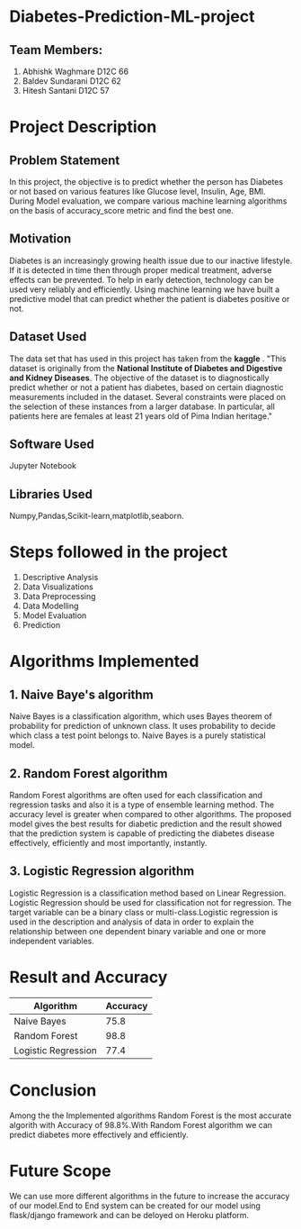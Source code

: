 # Diabetes-Prediction-ML-project

##  Team Members:
1. Abhishk Waghmare D12C 66
2. Baldev Sundarani D12C 62
3. Hitesh Santani D12C 57

# Project Description

## Problem Statement
In this project, the objective is to predict whether the person has Diabetes or not based on various features like Glucose level, Insulin, Age, BMI.
During Model evaluation, we compare various machine learning algorithms on the basis of accuracy_score metric and find the best one.

## Motivation
Diabetes is an increasingly growing health issue due to our inactive lifestyle. If it is detected in time then through proper medical treatment, adverse effects can be prevented. To help in early detection, technology can be used very reliably and efficiently. Using machine learning we have built a predictive model that can predict whether the patient is diabetes positive or not.

## Dataset Used
The data set that has used in this project has taken from the **kaggle** . "This dataset is originally from the **National Institute of Diabetes and Digestive and Kidney Diseases**. The objective of the dataset is to diagnostically predict whether or not a patient has diabetes, based on certain diagnostic measurements included in the dataset. Several constraints were placed on the selection of these instances from a larger database. In particular, all patients here are females at least 21 years old of Pima Indian heritage."
        
## Software Used
Jupyter Notebook
   
## Libraries Used
Numpy,Pandas,Scikit-learn,matplotlib,seaborn.

# Steps followed in the project
1. Descriptive Analysis
2. Data Visualizations
3. Data Preprocessing
4. Data Modelling
5. Model Evaluation
6. Prediction

# Algorithms Implemented
## 1. Naive Baye's algorithm
Naive Bayes is a classification algorithm, which uses Bayes theorem of probability for prediction of unknown class. It uses probability to decide which class a test point belongs to. Naive Bayes is a purely statistical model.

## 2. Random Forest algorithm
Random Forest algorithms are often used for each classification and regression tasks and also it is a type of ensemble learning method. The accuracy level is greater when compared to other algorithms. The proposed model gives the best results for diabetic prediction and the result showed that the prediction system is capable of predicting the diabetes disease effectively, efficiently and most importantly, instantly.

## 3. Logistic Regression algorithm
Logistic Regression is a classification method based on Linear Regression. Logistic Regression should be used for classification not for regression. The target variable can be a binary class or multi-class.Logistic regression is used in the description and analysis of data in order to explain the relationship between one dependent binary variable and one or more independent variables.

# Result and Accuracy
Algorithm | Accuracy
---------- | -----------
Naive Bayes | 75.8
Random Forest | 98.8
Logistic Regression | 77.4

# Conclusion
Among the the Implemented algorithms Random Forest is the most accurate algorith with Accuracy of 98.8%.With Random Forest algorithm we can predict diabetes more effectively and efficiently.

# Future Scope
We can use more different algorithms in the future to increase the accuracy of our model.End to End system can be created for our model using flask/django framework and can be deloyed on Heroku platform.
